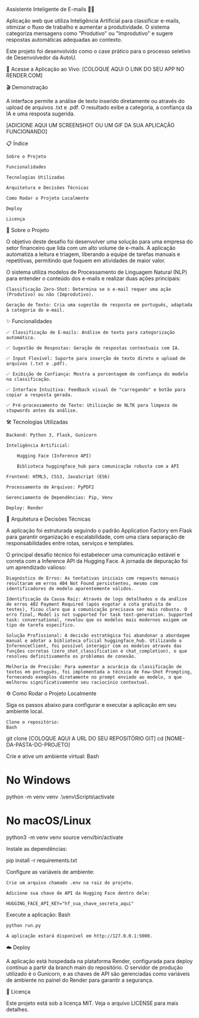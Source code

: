 Assistente Inteligente de E-mails 📧✨

Aplicação web que utiliza Inteligência Artificial para classificar e-mails, otimizar o fluxo de trabalho e aumentar a produtividade. O sistema categoriza mensagens como "Produtivo" ou "Improdutivo" e sugere respostas automáticas adequadas ao contexto.

Este projeto foi desenvolvido como o case prático para o processo seletivo de Desenvolvedor da AutoU.

🚀 Acesse a Aplicação ao Vivo: [COLOQUE AQUI O LINK DO SEU APP NO RENDER.COM]

🎬 Demonstração

A interface permite a análise de texto inserido diretamente ou através do upload de arquivos .txt e .pdf. O resultado exibe a categoria, a confiança da IA e uma resposta sugerida.

[ADICIONE AQUI UM SCREENSHOT OU UM GIF DA SUA APLICAÇÃO FUNCIONANDO]

📋 Índice

    Sobre o Projeto

    Funcionalidades

    Tecnologias Utilizadas

    Arquitetura e Decisões Técnicas

    Como Rodar o Projeto Localmente

    Deploy

    Licença

📖 Sobre o Projeto

O objetivo deste desafio foi desenvolver uma solução para uma empresa do setor financeiro que lida com um alto volume de e-mails. A aplicação automatiza a leitura e triagem, liberando a equipe de tarefas manuais e repetitivas, permitindo que foquem em atividades de maior valor.

O sistema utiliza modelos de Processamento de Linguagem Natural (NLP) para entender o conteúdo dos e-mails e realizar duas ações principais:

    Classificação Zero-Shot: Determina se o e-mail requer uma ação (Produtivo) ou não (Improdutivo).

    Geração de Texto: Cria uma sugestão de resposta em português, adaptada à categoria do e-mail.

✨ Funcionalidades

    ✅ Classificação de E-mails: Análise de texto para categorização automática.

    ✅ Sugestão de Respostas: Geração de respostas contextuais com IA.

    ✅ Input Flexível: Suporte para inserção de texto direto e upload de arquivos (.txt e .pdf).

    ✅ Exibição de Confiança: Mostra a porcentagem de confiança do modelo na classificação.

    ✅ Interface Intuitiva: Feedback visual de "carregando" e botão para copiar a resposta gerada.

    ✅ Pré-processamento de Texto: Utilização de NLTK para limpeza de stopwords antes da análise.

🛠️ Tecnologias Utilizadas

    Backend: Python 3, Flask, Gunicorn

    Inteligência Artificial:

        Hugging Face (Inference API)

        Biblioteca huggingface_hub para comunicação robusta com a API

    Frontend: HTML5, CSS3, JavaScript (ES6)

    Processamento de Arquivos: PyPDF2

    Gerenciamento de Dependências: Pip, Venv

    Deploy: Render

🧠 Arquitetura e Decisões Técnicas

A aplicação foi estruturada seguindo o padrão Application Factory em Flask para garantir organização e escalabilidade, com uma clara separação de responsabilidades entre rotas, serviços e templates.

O principal desafio técnico foi estabelecer uma comunicação estável e correta com a Inference API da Hugging Face. A jornada de depuração foi um aprendizado valioso:

    Diagnóstico de Erros: As tentativas iniciais com requests manuais resultaram em erros 404 Not Found persistentes, mesmo com identificadores de modelo aparentemente válidos.

    Identificação da Causa Raiz: Através de logs detalhados e da análise de erros 402 Payment Required (após esgotar a cota gratuita de testes), ficou claro que a comunicação precisava ser mais robusta. O erro final, Model is not supported for task text-generation. Supported task: conversational, revelou que os modelos mais modernos exigem um tipo de tarefa específico.

    Solução Profissional: A decisão estratégica foi abandonar a abordagem manual e adotar a biblioteca oficial huggingface_hub. Utilizando o InferenceClient, foi possível interagir com os modelos através das funções corretas (zero_shot_classification e chat_completion), o que resolveu definitivamente os problemas de conexão.

    Melhoria de Precisão: Para aumentar a acurácia da classificação de textos em português, foi implementada a técnica de Few-Shot Prompting, fornecendo exemplos diretamente no prompt enviado ao modelo, o que melhorou significativamente seu raciocínio contextual.

⚙️ Como Rodar o Projeto Localmente

Siga os passos abaixo para configurar e executar a aplicação em seu ambiente local.

    Clone o repositório:
    Bash

git clone [COLOQUE AQUI A URL DO SEU REPOSITÓRIO GIT]
cd [NOME-DA-PASTA-DO-PROJETO]

Crie e ative um ambiente virtual:
Bash

# No Windows
python -m venv venv
.\venv\Scripts\activate

# No macOS/Linux
python3 -m venv venv
source venv/bin/activate

Instale as dependências:

pip install -r requirements.txt

Configure as variáveis de ambiente:

    Crie um arquivo chamado .env na raiz do projeto.

    Adicione sua chave de API da Hugging Face dentro dele:

    HUGGING_FACE_API_KEY="hf_sua_chave_secreta_aqui"

Execute a aplicação:
Bash

    python run.py

    A aplicação estará disponível em http://127.0.0.1:5000.

☁️ Deploy

A aplicação está hospedada na plataforma Render, configurada para deploy contínuo a partir da branch main do repositório. O servidor de produção utilizado é o Gunicorn, e as chaves de API são gerenciadas como variáveis de ambiente no painel do Render para garantir a segurança.

📄 Licença

Este projeto está sob a licença MIT. Veja o arquivo LICENSE para mais detalhes.
